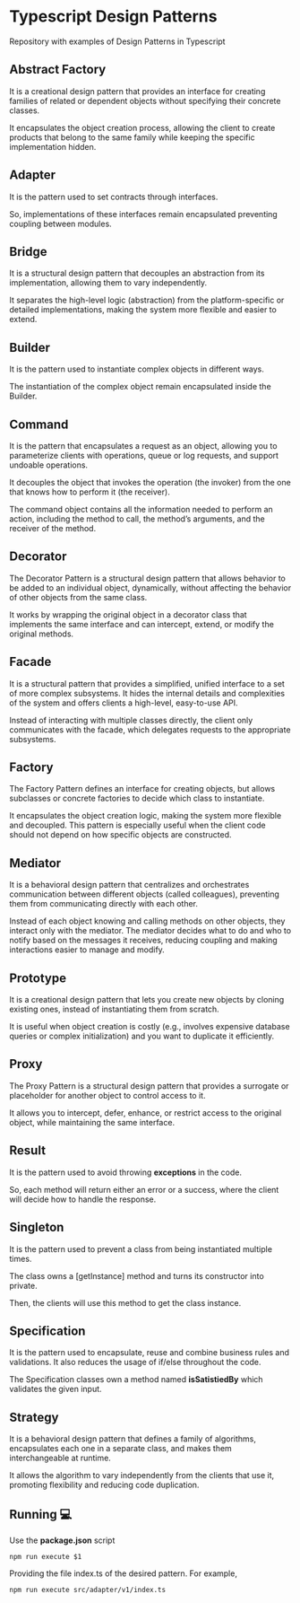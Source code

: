 # Typescript Design Patterns
Repository with examples of Design Patterns in Typescript

## Abstract Factory
It is a creational design pattern that provides an interface for creating families of related or dependent objects without specifying their concrete classes.

It encapsulates the object creation process, allowing the client to create products that belong to the same family while keeping the specific implementation hidden.

## Adapter
It is the pattern used to set contracts through interfaces.

So, implementations of these interfaces remain encapsulated preventing coupling between modules.

## Bridge
It is a structural design pattern that decouples an abstraction from its implementation, allowing them to vary independently.

It separates the high-level logic (abstraction) from the platform-specific or detailed implementations, making the system more flexible and easier to extend.

## Builder
It is the pattern used to instantiate complex objects in different ways.

The instantiation of the complex object remain encapsulated inside the Builder.

## Command
It is the pattern that encapsulates a request as an object, allowing you to parameterize clients with operations, queue or log requests, and support undoable operations.

It decouples the object that invokes the operation (the invoker) from the one that knows how to perform it (the receiver).

The command object contains all the information needed to perform an action, including the method to call, the method’s arguments, and the receiver of the method.

## Decorator
The Decorator Pattern is a structural design pattern that allows behavior to be added to an individual object, dynamically, without affecting the behavior of other objects from the same class.

It works by wrapping the original object in a decorator class that implements the same interface and can intercept, extend, or modify the original methods.

## Facade
It is a structural pattern that provides a simplified, unified interface to a set of more complex subsystems.
It hides the internal details and complexities of the system and offers clients a high-level, easy-to-use API.

Instead of interacting with multiple classes directly, the client only communicates with the facade, which delegates requests to the appropriate subsystems.

## Factory
The Factory Pattern defines an interface for creating objects, but allows subclasses or concrete factories to decide which class to instantiate.

It encapsulates the object creation logic, making the system more flexible and decoupled. This pattern is especially useful when the client code should not depend on how specific objects are constructed.

## Mediator
It is a behavioral design pattern that centralizes and orchestrates communication between different objects (called colleagues), preventing them from communicating directly with each other.

Instead of each object knowing and calling methods on other objects, they interact only with the mediator.
The mediator decides what to do and who to notify based on the messages it receives, reducing coupling and making interactions easier to manage and modify.

## Prototype
It is a creational design pattern that lets you create new objects by cloning existing ones, instead of instantiating them from scratch.

It is useful when object creation is costly (e.g., involves expensive database queries or complex initialization) and you want to duplicate it efficiently.

## Proxy
The Proxy Pattern is a structural design pattern that provides a surrogate or placeholder for another object to control access to it.

It allows you to intercept, defer, enhance, or restrict access to the original object, while maintaining the same interface.

## Result
It is the pattern used to avoid throwing **exceptions** in the code.

So, each method will return either an error or a success, where the client will decide how to handle the response.

## Singleton
It is the pattern used to prevent a class from being instantiated multiple times.

The class owns a [getInstance] method and turns its constructor into private.

Then, the clients will use this method to get the class instance.

## Specification
It is the pattern used to encapsulate, reuse and combine business rules and validations. It also reduces the usage of if/else throughout the code.

The Specification classes own a method named **isSatistiedBy** which validates the given input.

## Strategy
It is a behavioral design pattern that defines a family of algorithms, encapsulates each one in a separate class, and makes them interchangeable at runtime.

It allows the algorithm to vary independently from the clients that use it, promoting flexibility and reducing code duplication.

## Running :computer:
Use the **package.json** script

``` shell
npm run execute $1
```

Providing the file index.ts of the desired pattern. For example,

``` shell
npm run execute src/adapter/v1/index.ts
```
